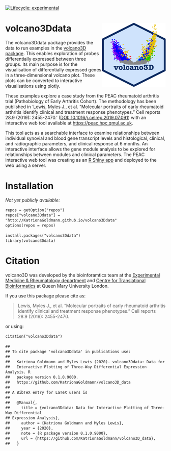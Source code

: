[![Lifecycle:
experimental](https://img.shields.io/badge/lifecycle-experimental-orange.svg)](https://www.tidyverse.org/lifecycle/#experimental)

volcano3Ddata <img src="logo.png" align="right" alt="" width="200" />
=====================================================================

The volcano3Ddata package provides the data to run examples in the
[volcano3D package](https://github.com/KatrionaGoldmann/volcano3D). This
enables exploration of probes differentially expressed between three
groups. Its main purpose is for the visualisation of differentially
expressed genes in a three-dimensional volcano plot. These plots can be
converted to interactive visualisations using plotly.

These examples explore a case study from the PEAC rheumatoid arthritis
trial (Pathobiology of Early Arthritis Cohort). The methodology has been
published in ‘Lewis, Myles J., et al. “Molecular portraits of early
rheumatoid arthritis identify clinical and treatment response
phenotypes.” Cell reports 28.9 (2019): 2455-2470.’ ([DOI:
10.1016/j.celrep.2019.07.091](https://doi.org/10.1016/j.celrep.2019.07.091))
with an interactive web tool available at <https://peac.hpc.qmul.ac.uk>.

This tool acts as a searchable interface to examine relationships
between individual synovial and blood gene transcript levels and
histological, clinical, and radiographic parameters, and clinical
response at 6 months. An interactive interface allows the gene module
analysis to be explored for relationships between modules and clinical
parameters. The PEAC interactive web tool was creating as an [R Shiny
app](https://shiny.rstudio.com) and deployed to the web using a server.

Installation
============

*Not yet publicly available:*

    repos = getOption("repos")
    repos["volcano3Ddata"] = "http://KatrionaGoldmann.github.io/volcano3Ddata"
    options(repos = repos)

    install.packages("volcano3Ddata")
    library(volcano3Ddata)

Citation
========

volcano3D was developed by the bioinforamtics team at the [Experimental
Medicine & Rheumatology department](https://www.qmul.ac.uk/whri/emr/)
and [Centre for Translational
Bioinformatics](https://www.qmul.ac.uk/c4tb/) at Queen Mary University
London.

If you use this package please cite as:

> Lewis, Myles J., et al. “Molecular portraits of early rheumatoid
> arthritis identify clinical and treatment response phenotypes.” Cell
> reports 28.9 (2019): 2455-2470.

or using:

    citation("volcano3Ddata")

    ## 
    ## To cite package 'volcano3Ddata' in publications use:
    ## 
    ##   Katriona Goldmann and Myles Lewis (2020). volcano3Ddata: Data for
    ##   Interactive Plotting of Three-Way Differential Expression Analysis. R
    ##   package version 0.1.0.9000.
    ##   https://github.com/KatrionaGoldmann/volcano3D_data
    ## 
    ## A BibTeX entry for LaTeX users is
    ## 
    ##   @Manual{,
    ##     title = {volcano3Ddata: Data for Interactive Plotting of Three-Way Differential
    ## Expression Analysis},
    ##     author = {Katriona Goldmann and Myles Lewis},
    ##     year = {2020},
    ##     note = {R package version 0.1.0.9000},
    ##     url = {https://github.com/KatrionaGoldmann/volcano3D_data},
    ##   }

